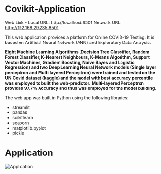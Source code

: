 # Covikit-Application

Web Link - 
Local URL: http://localhost:8501
Network URL: http://192.168.29.235:8501

This web application provides a platform for Online COVID-19 Testing. It is based on Artificial Neural Network (ANN) and Exploratory Data Analysis.

**Eight Machine Learning Algorithms (Decision Tree Classifier, Random Forest Classifier, K-Nearest Neighbours, K-Means Algorithm, Support Vector Machines, Gradient Boosting, Naive Bayes and Logistic Regression) and two Deep Learning Neural Network models (Single layer perceptron and Multi layered Perceptron) were trained and tested on the UN Covid dataset (kaggle) and the model with best accuracy percentile was employed to built the web-predictor.**
 **Multi-layered Perceptron provides 97.7% Accuracy and thus was employed for the model building.**

The web app was built in Python using the following libraries:

* streamlit
* pandas
* scikitlearn
* seaborn
* matplotlib.pyplot
* pickle

# Application
![Application](https://github.com/ShubhiGupta15/Covikit-Application/assets/79734129/ebb626d8-4208-4551-a503-510c525821fe)
